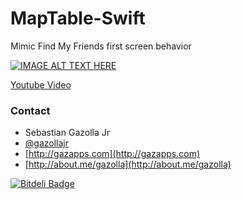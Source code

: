 MapTable-Swift
==============

Mimic Find My Friends first screen behavior 

[![IMAGE ALT TEXT HERE](http://img.youtube.com/vi/GlZ38GZgJLM/0.jpg)](https://www.youtube.com/watch?v=GlZ38GZgJLM)


[Youtube Video](http://youtu.be/GlZ38GZgJLM)

### Contact

* Sebastian Gazolla Jr
* [@gazollajr](http://twitter.com/gazollajr)
* [http://gazapps.com](http://gazapps.com)
* [http://about.me/gazolla](http://about.me/gazolla)


[![Bitdeli Badge](https://d2weczhvl823v0.cloudfront.net/gazolla/maptable-swift/trend.png)](https://bitdeli.com/free "Bitdeli Badge")

